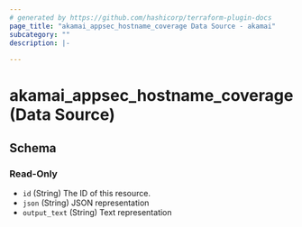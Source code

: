 ```yaml
---
# generated by https://github.com/hashicorp/terraform-plugin-docs
page_title: "akamai_appsec_hostname_coverage Data Source - akamai"
subcategory: ""
description: |-
  
---
```


# akamai_appsec_hostname_coverage (Data Source)





<!-- schema generated by tfplugindocs -->
## Schema

### Read-Only

- `id` (String) The ID of this resource.
- `json` (String) JSON representation
- `output_text` (String) Text representation
